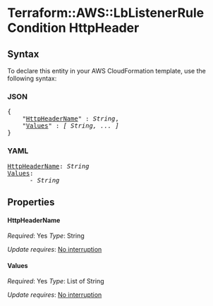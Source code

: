 # Terraform::AWS::LbListenerRule Condition HttpHeader

## Syntax

To declare this entity in your AWS CloudFormation template, use the following syntax:

### JSON

<pre>
{
    "<a href="#httpheadername" title="HttpHeaderName">HttpHeaderName</a>" : <i>String</i>,
    "<a href="#values" title="Values">Values</a>" : <i>[ String, ... ]</i>
}
</pre>

### YAML

<pre>
<a href="#httpheadername" title="HttpHeaderName">HttpHeaderName</a>: <i>String</i>
<a href="#values" title="Values">Values</a>: <i>
      - String</i>
</pre>

## Properties

#### HttpHeaderName

_Required_: Yes
_Type_: String

_Update requires_: [No interruption](https://docs.aws.amazon.com/AWSCloudFormation/latest/UserGuide/using-cfn-updating-stacks-update-behaviors.html#update-no-interrupt)

#### Values

_Required_: Yes
_Type_: List of String

_Update requires_: [No interruption](https://docs.aws.amazon.com/AWSCloudFormation/latest/UserGuide/using-cfn-updating-stacks-update-behaviors.html#update-no-interrupt)

